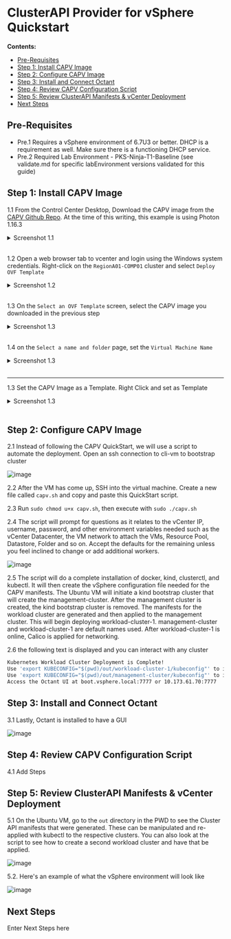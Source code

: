 # ClusterAPI Provider for vSphere Quickstart 

**Contents:**

- [Pre-Requisites](#pre-requisites)
- [Step 1: Install CAPV Image](#step-1-install-capv-image)
- [Step 2: Configure CAPV Image](#step-2-configure-capv-image)
- [Step 3: Install and Connect Octant](step-3-install-and-connect-octant)
- [Step 4: Review CAPV Configuration Script](#step-4-review-capv-configuration-script)
- [Step 5: Review ClusterAPI Manifests & vCenter Deployment](#step-5-review-clusterapi-manifests-vcenter-deployment)
- [Next Steps](#next-steps)

## Pre-Requisites

- Pre.1 Requires a vSphere environment of 6.7U3 or better. DHCP is a requirement as well. Make sure there is a functioning DHCP service. 
- Pre.2 Required Lab Environment - PKS-Ninja-T1-Baseline (see validate.md for specific labEnvironment versions validated for this guide)

## Step 1: Install CAPV Image

1.1 From the Control Center Desktop,  Download the CAPV image from the [CAPV Github Repo](https://github.com/kubernetes-sigs/cluster-api-provider-vsphere#kubernetes-versions-with-published-ovas). At the time of this writing, this example is using Photon 1.16.3

<details><summary>Screenshot 1.1</summary>

</details>
<br/>

1.2	Open a web browser tab to vcenter and login using the Windows system credentials. Right-click on the `RegionA01-COMP01` cluster and select `Deploy OVF Template`

<details><summary>Screenshot 1.2</summary>

</details>
<br/>

1.3	On the `Select an OVF Template` screen, select the CAPV image you downloaded in the previous step

<details><summary>Screenshot 1.3</summary>

</details>
<br/>

1.4	on the `Select a name and folder` page, set the `Virtual Machine Name`

<details><summary>Screenshot 1.3</summary>

</details>
<br/>








---------------------------
1.3	Set the CAPV Image as a Template. Right Click and set as Template

<details><summary>Screenshot 1.3</summary>
![image](https://user-images.githubusercontent.com/60424950/74877766-d79f0700-531a-11ea-800c-f60d50931d4e.png)
</details>
<br/>


## Step 2: Configure CAPV Image

2.1	Instead of following the CAPV QuickStart, we will use a script to automate the deployment. Open an ssh connection to cli-vm to bootstrap cluster

![image](https://user-images.githubusercontent.com/60424950/74878195-aecb4180-531b-11ea-8b15-cdf5d9da8d86.png)


2.2	After the VM has come up, SSH into the virtual machine. Create a new file called `capv.sh` and copy and paste this QuickStart script.

2.3	Run `sudo chmod u+x capv.sh`, then execute with `sudo ./capv.sh`

2.4	The script will prompt for questions as it relates to the vCenter IP, username, password, and other environment variables needed such as the vCenter Datacenter, the VM network to attach the VMs, Resource Pool, Datastore, Folder and so on. Accept the defaults for the remaining unless you feel inclined to change or add additional workers. 

![image](https://user-images.githubusercontent.com/60424950/74878225-bf7bb780-531b-11ea-9b47-e57a69d88340.png)


2.5	The script will do a complete installation of docker, kind, clusterctl, and kubectl. It will then create the vSphere configuration file needed for the CAPV manifests. The Ubuntu VM will initiate a kind bootstrap cluster that will create the management-cluster. After the management cluster is created, the kind bootstrap cluster is removed. The manifests for the workload cluster are generated and then applied to the management cluster. This will begin deploying workload-cluster-1. management-cluster and workload-cluster-1 are default names used. After workload-cluster-1 is online, Calico is applied for networking. 

2.6	the following text is displayed and you can interact with any cluster

```bash
Kubernetes Workload Cluster Deployment is Complete!
Use 'export KUBECONFIG="$(pwd)/out/workload-cluster-1/kubeconfig"' to interact with the workload cluster using kubectl.
Use 'export KUBECONFIG="$(pwd)/out/management-cluster/kubeconfig"' to interact with the management cluster using kubectl.
Access the Octant UI at boot.vsphere.local:7777 or 10.173.61.70:7777
```

## Step 3: Install and Connect Octant

3.1	Lastly, Octant is installed to have a GUI

![image](https://user-images.githubusercontent.com/60424950/74878251-cb677980-531b-11ea-9680-3c424d106630.png)


## Step 4: Review CAPV Configuration Script

4.1 Add Steps

## Step 5: Review ClusterAPI Manifests & vCenter Deployment

5.1 On the Ubuntu VM, go to the `out` directory in the PWD to see the Cluster API manifests that were generated. These can be manipulated and re-applied with kubectl to the respective clusters. You can also look at the script to see how to create a second workload cluster and have that be applied.

![image](https://user-images.githubusercontent.com/60424950/74878284-dde1b300-531b-11ea-8331-32a928b247c1.png)


5.2.	Here's an example of what the vSphere environment will look like

![image](https://user-images.githubusercontent.com/60424950/74878296-e4702a80-531b-11ea-9edd-c5819440e6ab.png)


## Next Steps
Enter Next Steps here
